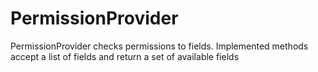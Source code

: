 # PermissionProvider
PermissionProvider checks permissions to fields. Implemented methods accept a list of fields and return a set of available fields
